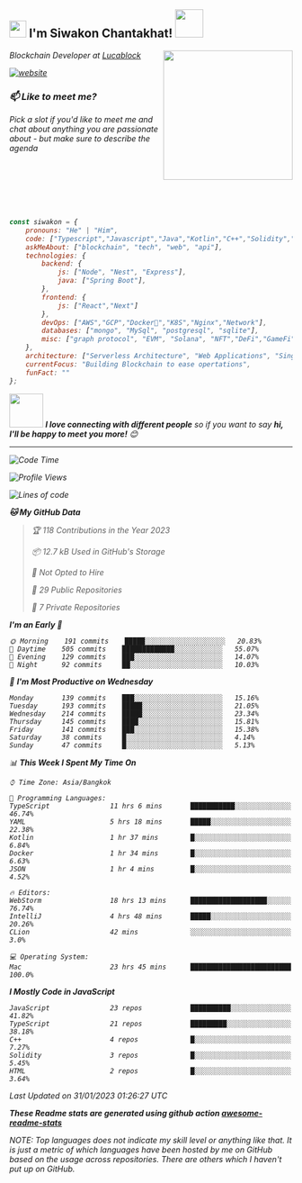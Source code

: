 <h2><img src="https://emojis.slackmojis.com/emojis/images/1531849430/4246/blob-sunglasses.gif?1531849430" width="30"/> I'm Siwakon Chantakhat! <img src="https://media.giphy.com/media/12oufCB0MyZ1Go/giphy.gif" width="50"></h2>
<img align='right' src="https://media.giphy.com/media/M9gbBd9nbDrOTu1Mqx/giphy.gif" width="230">
<p><em>Blockchain Developer at <a href="https://www.lucablock.io/">Lucablock

[![website](https://img.shields.io/badge/Website-46a2f1.svg?&style=flat-square&logo=Google-Chrome&logoColor=white&link=https://anmolsingh.me/)](https://siwakon.dev)


### 📫 Like to meet me?

Pick a slot if you'd like to meet me and chat about anything you are passionate about - but make sure to describe the agenda
<br />
<br />
<br />
<br />
<br />
<br />
<br />
```javascript
const siwakon = {
    pronouns: "He" | "Him",
    code: ["Typescript","Javascript","Java","Kotlin","C++","Solidity","Python","SQL"],
    askMeAbout: ["blockchain", "tech", "web", "api"],
    technologies: {
        backend: {
            js: ["Node", "Nest", "Express"],
            java: ["Spring Boot"],
        },
        frontend: {
            js: ["React","Next"]
        },
        devOps: ["AWS","GCP","Docker🐳","K8S","Nginx","Network"],
        databases: ["mongo", "MySql", "postgresql", "sqlite"],
        misc: ["graph protocol", "EVM", "Solana", "NFT","DeFi","GameFi"]
    },
    architecture: ["Serverless Architecture", "Web Applications", "Single Page Applications", "Backend Development"],
    currentFocus: "Building Blockchain to ease opertations",
    funFact: ""
};
```

<img src="https://media.giphy.com/media/LnQjpWaON8nhr21vNW/giphy.gif" width="60"> <em><b>I love connecting with different people</b> so if you want to say <b>hi, I'll be happy to meet you more!</b> 😊</em>

---
<!--START_SECTION:waka-->
![Code Time](http://img.shields.io/badge/Code%20Time-995%20hrs%2058%20mins-blue)

![Profile Views](http://img.shields.io/badge/Profile%20Views-1-blue)

![Lines of code](https://img.shields.io/badge/From%20Hello%20World%20I%27ve%20Written--4%20Million%20lines%20of%20code-blue)

**🐱 My GitHub Data** 

> 🏆 118 Contributions in the Year 2023
 > 
> 📦 12.7 kB Used in GitHub's Storage 
 > 
> 🚫 Not Opted to Hire
 > 
> 📜 29 Public Repositories 
 > 
> 🔑 7 Private Repositories  
 > 
**I'm an Early 🐤** 

```text
🌞 Morning    191 commits    █████░░░░░░░░░░░░░░░░░░░░   20.83% 
🌆 Daytime    505 commits    █████████████░░░░░░░░░░░░   55.07% 
🌃 Evening    129 commits    ███░░░░░░░░░░░░░░░░░░░░░░   14.07% 
🌙 Night      92 commits     ██░░░░░░░░░░░░░░░░░░░░░░░   10.03%

```
📅 **I'm Most Productive on Wednesday** 

```text
Monday       139 commits    ███░░░░░░░░░░░░░░░░░░░░░░   15.16% 
Tuesday      193 commits    █████░░░░░░░░░░░░░░░░░░░░   21.05% 
Wednesday    214 commits    █████░░░░░░░░░░░░░░░░░░░░   23.34% 
Thursday     145 commits    ████░░░░░░░░░░░░░░░░░░░░░   15.81% 
Friday       141 commits    ███░░░░░░░░░░░░░░░░░░░░░░   15.38% 
Saturday     38 commits     █░░░░░░░░░░░░░░░░░░░░░░░░   4.14% 
Sunday       47 commits     █░░░░░░░░░░░░░░░░░░░░░░░░   5.13%

```


📊 **This Week I Spent My Time On** 

```text
⌚︎ Time Zone: Asia/Bangkok

💬 Programming Languages: 
TypeScript               11 hrs 6 mins       ███████████░░░░░░░░░░░░░░   46.74% 
YAML                     5 hrs 18 mins       █████░░░░░░░░░░░░░░░░░░░░   22.38% 
Kotlin                   1 hr 37 mins        █░░░░░░░░░░░░░░░░░░░░░░░░   6.84% 
Docker                   1 hr 34 mins        █░░░░░░░░░░░░░░░░░░░░░░░░   6.63% 
JSON                     1 hr 4 mins         █░░░░░░░░░░░░░░░░░░░░░░░░   4.52%

🔥 Editors: 
WebStorm                 18 hrs 13 mins      ███████████████████░░░░░░   76.74% 
IntelliJ                 4 hrs 48 mins       █████░░░░░░░░░░░░░░░░░░░░   20.26% 
CLion                    42 mins             ░░░░░░░░░░░░░░░░░░░░░░░░░   3.0%

💻 Operating System: 
Mac                      23 hrs 45 mins      █████████████████████████   100.0%

```

**I Mostly Code in JavaScript** 

```text
JavaScript               23 repos            ██████████░░░░░░░░░░░░░░░   41.82% 
TypeScript               21 repos            █████████░░░░░░░░░░░░░░░░   38.18% 
C++                      4 repos             █░░░░░░░░░░░░░░░░░░░░░░░░   7.27% 
Solidity                 3 repos             █░░░░░░░░░░░░░░░░░░░░░░░░   5.45% 
HTML                     2 repos             █░░░░░░░░░░░░░░░░░░░░░░░░   3.64%

```



 Last Updated on 31/01/2023 01:26:27 UTC
<!--END_SECTION:waka-->

**These Readme stats are generated using github action [awesome-readme-stats](https://github.com/anmol098/waka-readme-stats)**

NOTE: Top languages does not indicate my skill level or anything like that. It is just a metric of which languages have been hosted by me on GitHub based on the usage across repositories. There are others which I haven't put up on GitHub.
<!--stackedit_data:
eyJoaXN0b3J5IjpbMTI2NjU1ODI4OCwtMTU1MDQ0NTAwOSwtMT
YyMTcyNTA5XX0=
-->

